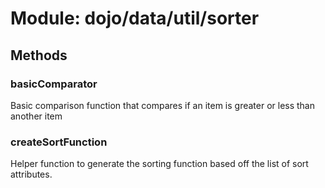 # Module: dojo/data/util/sorter

## Methods

### basicComparator
Basic comparison function that compares if an item is greater or less than another item

### createSortFunction
Helper function to generate the sorting function based off the list of sort attributes.

